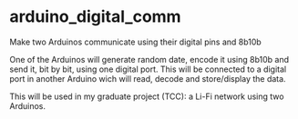 # arduino_digital_comm
Make two Arduinos communicate using their digital pins and 8b10b

One of the Arduinos will generate random date, encode it using 8b10b and send it, bit by bit, using one digital port. This will be connected to a digital port in another Arduino wich will read, decode and store/display the data.

This will be used in my graduate project (TCC): a Li-Fi network using two Arduinos.
